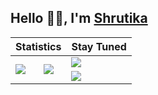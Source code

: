 <h2> Hello 🙋‍♂️, I'm <a href='https://github.com/Shrutika252'>Shrutika</a> </h2>
<table align="center">
    <thead>
        <tr>
          <th colspan=2>Statistics</th>
          <th>Stay Tuned</th>
        </tr>
    </thead>
    <tbody>
      <tr>
        <td rowspan=3>
          <a href="#">
           <img src="https://github-readme-stats.vercel.app/api?username=Shrutika252&show_icons=true&theme=chartreuse-dark">
          </a>
        </td>
        <td rowspan=3>
          <a href="#">
            <img src="http://github-readme-streak-stats.herokuapp.com?user=Shrutika252&theme=black-ice">
          </a>
        </td>
        <td>
          <a href="https://leetcode.com/ambreshrutika58/">
            <img src="https://img.shields.io/badge/LeetCode-000000?style=for-the-badge&logo=LeetCode&logoColor=#d16c06">
          </a>
        </td>
      </tr>
      <tr>
        <td>
          <a href="https://www.linkedin.com/in/shrutikaambre/?original_referer=https%3A%2F%2Fsearch%2Eyahoo%2Ecom%2F&originalSubdomain=in">
            <img src="https://img.shields.io/badge/LinkedIn-0077B5?style=for-the-badge&logo=linkedin&logoColor=white)">
          </a>
        </td>
      </tr>
    </tbody>
</table>
